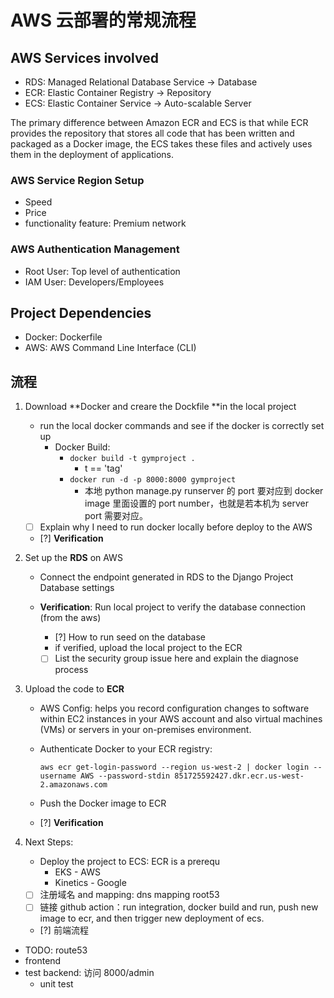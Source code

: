 # AWS 云部署的常规流程

## AWS Services involved

- RDS: Managed Relational Database Service -> Database
- ECR: Elastic Container Registry -> Repository
- ECS: Elastic Container Service -> Auto-scalable Server

The primary difference between Amazon ECR and ECS is that while ECR provides the repository that stores all code that has been written and packaged as a Docker image, the ECS takes these files and actively uses them in the deployment of applications.

### AWS Service Region Setup

- Speed
- Price
- functionality feature: Premium network

### AWS Authentication Management

- Root User: Top level of authentication
- IAM User: Developers/Employees

## Project Dependencies

- Docker: Dockerfile
- AWS: AWS Command Line Interface (CLI)

## 流程

1. Download **Docker and creare the Dockfile **in the local project

   - run the local docker commands and see if the docker is correctly set up
     - Docker Build:
       - `docker build -t gymproject .`
         - t == 'tag'
       - `docker run -d -p 8000:8000 gymproject`
         - 本地 python manage.py runserver 的 port 要对应到 docker image 里面设置的 port number，也就是若本机为 server port 需要对应。
   - [ ] Explain why I need to run docker locally before deploy to the AWS
   - [?] **Verification**

2. Set up the **RDS** on AWS

   - Connect the endpoint generated in RDS to the Django Project Database settings
   - **Verification**: Run local project to verify the database connection (from the aws)

     - [?] How to run seed on the database
     - if verified, upload the local project to the ECR
     - [ ] List the security group issue here and explain the diagnose process

3. Upload the code to **ECR**

   - AWS Config: helps you record configuration changes to software within EC2 instances in your AWS account and also virtual machines (VMs) or servers in your on-premises environment.

   - Authenticate Docker to your ECR registry:

     `aws ecr get-login-password --region us-west-2 | docker login --username AWS --password-stdin 851725592427.dkr.ecr.us-west-2.amazonaws.com`

   - Push the Docker image to ECR
   - [?] **Verification**

4. Next Steps:
   - Deploy the project to ECS: ECR is a prerequ
     - EKS - AWS
     - Kinetics - Google
   - [ ] 注册域名 and mapping: dns mapping root53
   - [ ] 链接 github action：run integration, docker build and run, push new image to ecr, and then trigger new deployment of ecs.
   - [?] 前端流程

- TODO: route53
- frontend
- test backend: 访问 8000/admin
  - unit test
